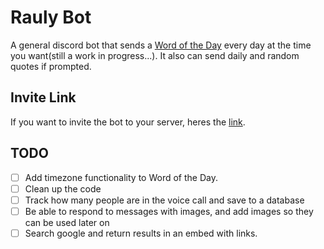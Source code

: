# Rauly Bot

A general discord bot that sends a [Word of the Day](https://www.dictionary.com/e/word-of-the-day/) every day at the time you want(still a work in progress...). It also can send daily and random quotes if prompted.

## Invite Link

If you want to invite the bot to your server, heres the [link](https://discord.com/oauth2/authorize?client_id=738653577693888542&permissions=85072&scope=bot).

## TODO

- [ ] Add timezone functionality to Word of the Day.
- [ ] Clean up the code
- [ ] Track how many people are in the voice call and save to a database
- [ ] Be able to respond to messages with images, and add images so they can be used later on
- [ ] Search google and return results in an embed with links.
